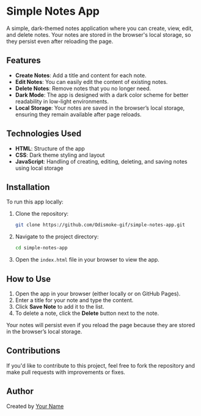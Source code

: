 # Simple Notes App

A simple, dark-themed notes application where you can create, view, edit, and delete notes. Your notes are stored in the browser's local storage, so they persist even after reloading the page. 

## Features

- **Create Notes**: Add a title and content for each note.
- **Edit Notes**: You can easily edit the content of existing notes.
- **Delete Notes**: Remove notes that you no longer need.
- **Dark Mode**: The app is designed with a dark color scheme for better readability in low-light environments.
- **Local Storage**: Your notes are saved in the browser’s local storage, ensuring they remain available after page reloads.


## Technologies Used

- **HTML**: Structure of the app
- **CSS**: Dark theme styling and layout
- **JavaScript**: Handling of creating, editing, deleting, and saving notes using local storage

## Installation

To run this app locally:

1. Clone the repository:
    ```bash
    git clone https://github.com/Odismoke-gif/simple-notes-app.git
    ```

2. Navigate to the project directory:
    ```bash
    cd simple-notes-app
    ```

3. Open the `index.html` file in your browser to view the app.


## How to Use

1. Open the app in your browser (either locally or on GitHub Pages).
2. Enter a title for your note and type the content.
3. Click **Save Note** to add it to the list.
4. To delete a note, click the **Delete** button next to the note.

Your notes will persist even if you reload the page because they are stored in the browser’s local storage.

## Contributions

If you'd like to contribute to this project, feel free to fork the repository and make pull requests with improvements or fixes. 


## Author

Created by [Your Name](https://github.com/Odismoke-gif)
